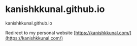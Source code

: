 # kanishkkunal.github.io
kanishkkunal.github.io

Redirect to my personal website [https://kanishkkunal.com/](https://kanishkkunal.com/)
